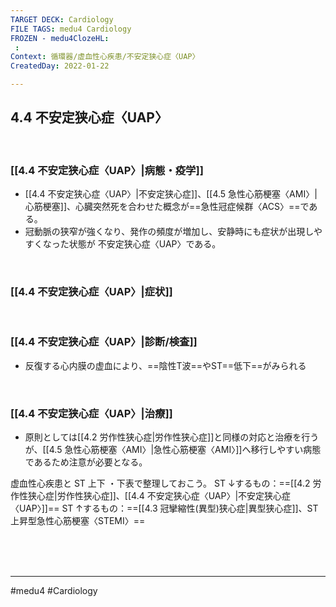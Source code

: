 ```yaml
---
TARGET DECK: Cardiology
FILE TAGS: medu4 Cardiology
FROZEN - medu4ClozeHL:
 : 
Context: 循環器/虚血性心疾患/不安定狭心症〈UAP〉
CreatedDay: 2022-01-22

---
```


## 4.4 不安定狭心症〈UAP〉

<br>

### [[4.4 不安定狭心症〈UAP〉|病態・疫学]]
* [[4.4 不安定狭心症〈UAP〉|不安定狭心症]]、[[4.5 急性心筋梗塞〈AMI〉|心筋梗塞]]、心臓突然死を合わせた概念が==急性冠症候群〈ACS〉==である。
* 冠動脈の狭窄が強くなり、発作の頻度が増加し、安静時にも症状が出現しやすくなった状態が 不安定狭心症〈UAP〉である。
<!--ID: 1659861991143-->


<br>

### [[4.4 不安定狭心症〈UAP〉|症状]]


<br>

### [[4.4 不安定狭心症〈UAP〉|診断/検査]]
* 反復する心内膜の虚血により、==陰性T波==やST==低下==がみられる
<!--ID: 1643709296682-->


<br>

### [[4.4 不安定狭心症〈UAP〉|治療]]
* 原則としては[[4.2 労作性狭心症|労作性狭心症]]と同様の対応と治療を行うが、[[4.5 急性心筋梗塞〈AMI〉|急性心筋梗塞〈AMI〉]]へ移行しやすい病態であるため注意が必要となる。




虚血性心疾患と ST 上下 ・下表で整理しておこう。
ST ↓するもの：==[[4.2 労作性狭心症|労作性狭心症]]、[[4.4 不安定狭心症〈UAP〉|不安定狭心症〈UAP〉]]==
ST ↑するもの：==[[4.3 冠攣縮性(異型)狭心症|異型狭心症]]、ST 上昇型急性心筋梗塞〈STEMI〉==
<!--ID: 1643709296689-->




<br><br><br>

---
#medu4 #Cardiology
